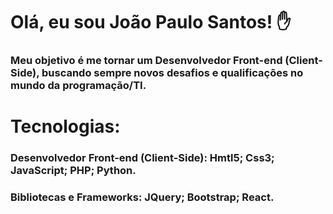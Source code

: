 # Olá, eu sou João Paulo Santos! ✋

### Meu objetivo é me tornar um Desenvolvedor Front-end (Client-Side), buscando sempre novos desafios e qualificações no mundo da programação/TI. 

# Tecnologias: 
### Desenvolvedor Front-end (Client-Side): Hmtl5; Css3; JavaScript; PHP; Python. 
### Bibliotecas e Frameworks: JQuery; Bootstrap; React.

